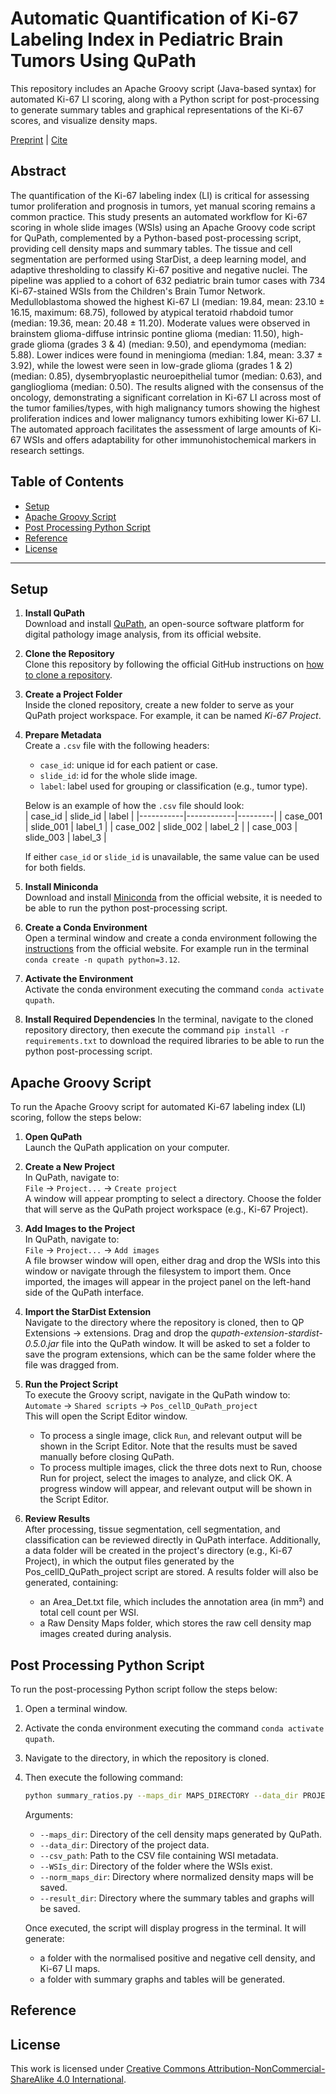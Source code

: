 # Automatic Quantification of Ki-67 Labeling Index in Pediatric Brain Tumors Using QuPath

This repository includes an Apache Groovy script (Java-based syntax) for automated Ki-67 LI scoring, along with a Python script for post-processing to generate summary tables and graphical representations of the Ki-67 scores, and visualize density maps.

[Preprint]() | [Cite](#reference)

## Abstract   
The quantification of the Ki-67 labeling index (LI) is critical for assessing tumor proliferation and prognosis in tumors, yet manual scoring remains a common practice. This study presents an automated workflow for Ki-67 scoring in whole slide images (WSIs) using an Apache Groovy code script for QuPath, complemented by a Python-based post-processing script, providing cell density maps and summary tables. The tissue and cell segmentation are performed using StarDist, a deep learning model, and adaptive thresholding to classify Ki-67 positive and negative nuclei. The pipeline was applied to a cohort of 632 pediatric brain tumor cases with 734 Ki-67-stained WSIs from the Children's Brain Tumor Network. Medulloblastoma showed the highest Ki-67 LI (median: 19.84, mean: 23.10 ± 16.15, maximum: 68.75), followed by atypical teratoid rhabdoid tumor (median: 19.36, mean: 20.48 ± 11.20). Moderate values were observed in brainstem glioma-diffuse intrinsic pontine glioma (median: 11.50), high-grade glioma (grades 3 & 4) (median: 9.50), and ependymoma (median: 5.88). Lower indices were found in meningioma (median: 1.84, mean: 3.37 ± 3.92), while the lowest were seen in low-grade glioma (grades 1 & 2) (median: 0.85), dysembryoplastic neuroepithelial tumor (median: 0.63), and ganglioglioma (median: 0.50). The results aligned with the consensus of the oncology, demonstrating a significant correlation in Ki-67 LI across most of the tumor families/types, with high malignancy tumors showing the highest proliferation indices and lower malignancy tumors exhibiting lower Ki-67 LI. The automated approach facilitates the assessment of large amounts of Ki-67 WSIs and offers adaptability for other immunohistochemical markers in research settings. 

## Table of Contents
- [Setup](#Setup)
- [Apache Groovy Script](#groovy)
- [Post Processing Python Script](#post-processing)
- [Reference](#reference)
- [License](#license)
---

## Setup

1. **Install QuPath**  
   Download and install [QuPath](https://qupath.github.io), an open-source software platform for digital pathology image analysis, from its official website.

2. **Clone the Repository**  
   Clone this repository by following the official GitHub instructions on [how to clone a repository](https://docs.github.com/en/repositories/creating-and-managing-repositories/cloning-a-repository).

3. **Create a Project Folder**  
   Inside the cloned repository, create a new folder to serve as your QuPath project workspace. For example, it can be named *Ki-67 Project*.

4. **Prepare Metadata**  
   Create a `.csv` file with the following headers:  
   - `case_id`: unique id for each patient or case.  
   - `slide_id`: id for the whole slide image.  
   - `label`: label used for grouping or classification (e.g., tumor type).  

   Below is an example of how the `.csv` file should look:  
   | case_id   | slide_id   | label   |
   |-----------|------------|---------|
   | case_001  | slide_001  | label_1 |
   | case_002  | slide_002  | label_2 |
   | case_003  | slide_003  | label_3 |

   If either `case_id` or `slide_id` is unavailable, the same value can be used for both fields.

5. **Install Miniconda**    
   Download  and install [Miniconda](https://docs.conda.io/projects/conda/en/latest/index.html) from the official website, it is needed to be able to run the python post-processing script.

6. **Create a Conda Environment**  
   Open a terminal window and create a conda environment following the [instructions](https://docs.conda.io/projects/conda/en/latest/user-guide/tasks/manage-environments.html) from the official website. For example run in the terminal `conda create -n qupath python=3.12`.

7. **Activate the Environment**  
   Activate the conda environment executing the command `conda activate qupath`.

8. **Install Required Dependencies**
   In the terminal, navigate to the cloned repository directory, then execute the command `pip install -r requirements.txt` to download the required libraries to be able to run the python post-processing script.

## Apache Groovy Script

To run the Apache Groovy script for automated Ki-67 labeling index (LI) scoring, follow the steps below:

1. **Open QuPath**  
   Launch the QuPath application on your computer.

2. **Create a New Project**  
   In QuPath, navigate to:  
   `File` -> `Project...` -> `Create project`  
   A window will appear prompting to select a directory. Choose the folder that will serve as the QuPath project workspace (e.g., Ki-67 Project).

3. **Add Images to the Project**  
   In QuPath, navigate to:  
   `File` -> `Project...` -> `Add images`  
   A file browser window will open, either drag and drop the WSIs into this window or navigate through the filesystem to import them. Once imported, the images will appear in the project panel on the left-hand side of the QuPath interface.

4. **Import the StarDist Extension**  
   Navigate to the directory where the repository is cloned, then to QP Extensions -> extensions. Drag and drop the *qupath-extension-stardist-0.5.0.jar* file into the QuPath window. It will be asked to set a folder to save the program extensions, which can be the same folder where the file was dragged from.

5. **Run the Project Script**  
   To execute the Groovy script, navigate in the QuPath window to:  
   `Automate` -> `Shared scripts` -> `Pos_cellD_QuPath_project`  
   This will open the Script Editor window.
   - To process a single image, click `Run`, and relevant output will be shown in the Script Editor. Note that the results must be saved manually before closing QuPath.
   - To process multiple images, click the three dots next to Run, choose Run for project, select the images to analyze, and click OK. A progress window will appear, and relevant output will be shown in the Script Editor.

6. **Review Results**  
   After processing, tissue segmentation, cell segmentation, and classification can be reviewed directly in QuPath interface. Additionally, a data folder will be created in the project's directory (e.g., Ki-67 Project), in which the output files generated by the Pos_cellD_QuPath_project script are stored. A results folder will also be generated, containing:
   - an Area_Det.txt file, which includes the annotation area (in mm²) and total cell count per WSI.
   - a Raw Density Maps folder, which stores the raw cell density map images created during analysis.

## Post Processing Python Script
To run the post-processing Python script follow the steps below:

1. Open a terminal window.

2. Activate the conda environment executing the command `conda activate qupath`.

3. Navigate to the directory, in which the repository is cloned.

4. Then execute the following command:
    ```bash
    python summary_ratios.py --maps_dir MAPS_DIRECTORY --data_dir PROJECT_DATA_DIRECTORY --csv_path PATH_to_CSV --WSIs_dir WSI_DIRECTORY --norm_maps_dir NORM_MAPS_DIRECTORY --result_dir RESULT_DIRECTORY
    ```
    Arguments:
    - `--maps_dir`: Directory of the cell density maps generated by QuPath.
    - `--data_dir`: Directory of the project data.
    - `--csv_path`: Path to the CSV file containing WSI metadata.
    - `--WSIs_dir`: Directory of the folder where the WSIs exist.
    - `--norm_maps_dir`: Directory where normalized density maps will be saved.
    - `--result_dir`: Directory where the summary tables and graphs will be saved.
   
   Once executed, the script will display progress in the terminal. It will generate:
   - a folder with the normalised positive and negative cell density, and Ki-67 LI maps.
   - a folder with summary graphs and tables will be generated.

## Reference

## License
This work is licensed under [Creative Commons Attribution-NonCommercial-ShareAlike 4.0 International](https://creativecommons.org/licenses/by-nc-sa/4.0/).